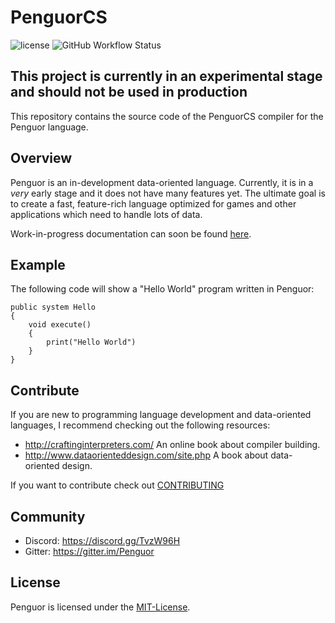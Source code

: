 # PenguorCS

![license](https://img.shields.io/github/license/Penguor/PenguorCS?style=flat-square)
![GitHub Workflow Status](https://img.shields.io/github/workflow/status/Penguor/PenguorCS/.NET%20Core?style=flat-square)

## This project is currently in an experimental stage and should not be used in production

This repository contains the source code of the PenguorCS compiler for the Penguor language.

## Overview

Penguor is an in-development data-oriented language. Currently, it is in a _very_ early stage and it does not have many features yet. The ultimate goal is to create a fast, feature-rich language optimized for games and other applications which need to handle lots of data.

Work-in-progress documentation can soon be found [here](https://penguor.readthedocs.io/).

## Example

The following code will show a "Hello World" program written in Penguor:

```Penguor
public system Hello
{
    void execute()
    {
        print("Hello World")
    }
}
```

## Contribute

If you are new to programming language development and data-oriented languages, I recommend checking out the following resources:

- <http://craftinginterpreters.com/> An online book about compiler building.
- <http://www.dataorienteddesign.com/site.php> A book about data-oriented design.

If you want to contribute check out [CONTRIBUTING](./CONTRIBUTING.md)

## Community

- Discord: <https://discord.gg/TvzW96H>
- Gitter: <https://gitter.im/Penguor>

## License

Penguor is licensed under the [MIT-License](./LICENSE).

